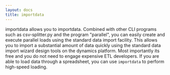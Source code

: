 ```yaml
---
layout: docs
title: importdata
---
```


importdata allows you to importdata. Combined with other CLI programs such as csv-splitter.py and the program "parallel", you can easily create and execute parallel loads using the standard data import facility. This allows you to import a substantial amount of data quickly using the standard data import wizard design tools on the dynamics platform. Most importantly its free and you do not need to engage expensive ETL developers. If you are able to load data through a spreadsheet, you can use `importdata` to perform high-speed loading.
